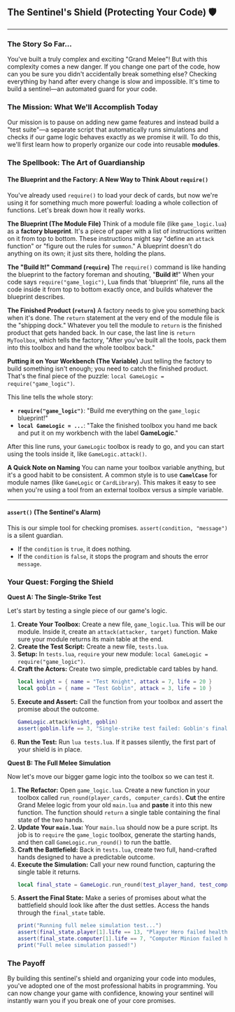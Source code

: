 ## The Sentinel's Shield (Protecting Your Code) 🛡️

-----

### The Story So Far...

You've built a truly complex and exciting "Grand Melee"\! But with this complexity comes a new danger. If you change one part of the code, how can you be sure you didn't accidentally break something else? Checking everything by hand after every change is slow and impossible. It's time to build a sentinel—an automated guard for your code.

### The Mission: What We'll Accomplish Today

Our mission is to pause on adding new game features and instead build a "test suite"—a separate script that automatically runs simulations and checks if our game logic behaves exactly as we promise it will. To do this, we'll first learn how to properly organize our code into reusable **modules**.

### The Spellbook: The Art of Guardianship

#### The Blueprint and the Factory: A New Way to Think About `require()`

You've already used `require()` to load your deck of cards, but now we're using it for something much more powerful: loading a whole collection of functions. Let's break down how it really works.

**The Blueprint (The Module File)**
Think of a module file (like `game_logic.lua`) as a **factory blueprint**. It's a piece of paper with a list of instructions written on it from top to bottom. These instructions might say "define an `attack` function" or "figure out the rules for `summon`." A blueprint doesn't do anything on its own; it just sits there, holding the plans.

**The "Build It\!" Command (`require`)**
The `require()` command is like handing the blueprint to the factory foreman and shouting, "**Build it\!**" When your code says `require("game_logic")`, Lua finds that 'blueprint' file, runs all the code inside it from top to bottom exactly once, and builds whatever the blueprint describes.

**The Finished Product (`return`)**
A factory needs to give you something back when it's done. The `return` statement at the very end of the module file is the "shipping dock." Whatever you tell the module to `return` is the finished product that gets handed back. In our case, the last line is `return MyToolbox`, which tells the factory, "After you've built all the tools, pack them into this toolbox and hand the whole toolbox back."

**Putting it on Your Workbench (The Variable)**
Just telling the factory to build something isn't enough; you need to catch the finished product. That's the final piece of the puzzle: `local GameLogic = require("game_logic")`.

This line tells the whole story:

  * **`require("game_logic")`**: "Build me everything on the `game_logic` blueprint\!"
  * **`local GameLogic = ...`**: "Take the finished toolbox you hand me back and put it on my workbench with the label **GameLogic**."

After this line runs, your `GameLogic` toolbox is ready to go, and you can start using the tools inside it, like `GameLogic.attack()`.

**A Quick Note on Naming**
You can name your toolbox variable anything, but it's a good habit to be consistent. A common style is to use **`CamelCase`** for module names (like `GameLogic` or `CardLibrary`). This makes it easy to see when you're using a tool from an external toolbox versus a simple variable.

-----

#### `assert()` (The Sentinel's Alarm)

This is our simple tool for checking promises. `assert(condition, "message")` is a silent guardian.

  * If the `condition` is `true`, it does nothing.
  * If the `condition` is `false`, it stops the program and shouts the error `message`.

### Your Quest: Forging the Shield

**Quest A: The Single-Strike Test**

Let's start by testing a single piece of our game's logic.

1.  **Create Your Toolbox:** Create a new file, `game_logic.lua`. This will be our module. Inside it, create an `attack(attacker, target)` function. Make sure your module returns its main table at the end.
2.  **Create the Test Script:** Create a new file, `tests.lua`.
3.  **Setup:** In `tests.lua`, `require` your new module: `local GameLogic = require("game_logic")`.
4.  **Craft the Actors:** Create two simple, predictable card tables by hand.
    ```lua
    local knight = { name = "Test Knight", attack = 7, life = 20 }
    local goblin = { name = "Test Goblin", attack = 3, life = 10 }
    ```
5.  **Execute and Assert:** Call the function from your toolbox and assert the promise about the outcome.
    ```lua
    GameLogic.attack(knight, goblin)
    assert(goblin.life == 3, "Single-strike test failed: Goblin's final health was not 3!")
    ```
6.  **Run the Test:** Run `lua tests.lua`. If it passes silently, the first part of your shield is in place.

**Quest B: The Full Melee Simulation**

Now let's move our bigger game logic into the toolbox so we can test it.

1.  **The Refactor:** Open `game_logic.lua`. Create a new function in your toolbox called `run_round(player_cards, computer_cards)`. **Cut** the entire Grand Melee logic from your old `main.lua` and **paste** it into this new function. The function should `return` a single table containing the final state of the two hands.
2.  **Update Your `main.lua`:** Your `main.lua` should now be a pure script. Its job is to `require` the `game_logic` toolbox, generate the starting hands, and then call `GameLogic.run_round()` to run the battle.
3.  **Craft the Battlefield:** Back in `tests.lua`, create two full, hand-crafted hands designed to have a predictable outcome.
4.  **Execute the Simulation:** Call your new round function, capturing the single table it returns.
    ```lua
    local final_state = GameLogic.run_round(test_player_hand, test_computer_hand)
    ```
5.  **Assert the Final State:** Make a series of promises about what the battlefield should look like after the dust settles. Access the hands through the `final_state` table.
    ```lua
    print("Running full melee simulation test...")
    assert(final_state.player[1].life == 13, "Player Hero failed health check.")
    assert(final_state.computer[1].life == 7, "Computer Minion failed health check.")
    print("Full melee simulation passed!")
    ```

### The Payoff

By building this sentinel's shield and organizing your code into modules, you've adopted one of the most professional habits in programming. You can now change your game with confidence, knowing your sentinel will instantly warn you if you break one of your core promises.
